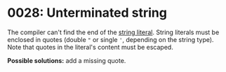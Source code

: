 # 0028: Unterminated string

The compiler can't find the end of the [string literal](../../coding/data-types.md#string-literals). String literals must be enclosed in quotes (double `"` or single `'`, depending on the string type). Note that quotes in the literal's content must be escaped.

**Possible solutions:** add a missing quote.
